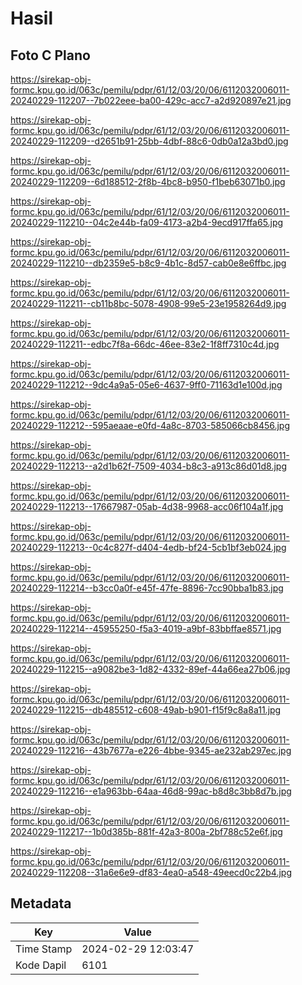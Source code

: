# Hasil

## Foto C Plano

https://sirekap-obj-formc.kpu.go.id/063c/pemilu/pdpr/61/12/03/20/06/6112032006011-20240229-112207--7b022eee-ba00-429c-acc7-a2d920897e21.jpg

https://sirekap-obj-formc.kpu.go.id/063c/pemilu/pdpr/61/12/03/20/06/6112032006011-20240229-112209--d2651b91-25bb-4dbf-88c6-0db0a12a3bd0.jpg

https://sirekap-obj-formc.kpu.go.id/063c/pemilu/pdpr/61/12/03/20/06/6112032006011-20240229-112209--6d188512-2f8b-4bc8-b950-f1beb63071b0.jpg

https://sirekap-obj-formc.kpu.go.id/063c/pemilu/pdpr/61/12/03/20/06/6112032006011-20240229-112210--04c2e44b-fa09-4173-a2b4-9ecd917ffa65.jpg

https://sirekap-obj-formc.kpu.go.id/063c/pemilu/pdpr/61/12/03/20/06/6112032006011-20240229-112210--db2359e5-b8c9-4b1c-8d57-cab0e8e6ffbc.jpg

https://sirekap-obj-formc.kpu.go.id/063c/pemilu/pdpr/61/12/03/20/06/6112032006011-20240229-112211--cb11b8bc-5078-4908-99e5-23e1958264d9.jpg

https://sirekap-obj-formc.kpu.go.id/063c/pemilu/pdpr/61/12/03/20/06/6112032006011-20240229-112211--edbc7f8a-66dc-46ee-83e2-1f8ff7310c4d.jpg

https://sirekap-obj-formc.kpu.go.id/063c/pemilu/pdpr/61/12/03/20/06/6112032006011-20240229-112212--9dc4a9a5-05e6-4637-9ff0-71163d1e100d.jpg

https://sirekap-obj-formc.kpu.go.id/063c/pemilu/pdpr/61/12/03/20/06/6112032006011-20240229-112212--595aeaae-e0fd-4a8c-8703-585066cb8456.jpg

https://sirekap-obj-formc.kpu.go.id/063c/pemilu/pdpr/61/12/03/20/06/6112032006011-20240229-112213--a2d1b62f-7509-4034-b8c3-a913c86d01d8.jpg

https://sirekap-obj-formc.kpu.go.id/063c/pemilu/pdpr/61/12/03/20/06/6112032006011-20240229-112213--17667987-05ab-4d38-9968-acc06f104a1f.jpg

https://sirekap-obj-formc.kpu.go.id/063c/pemilu/pdpr/61/12/03/20/06/6112032006011-20240229-112213--0c4c827f-d404-4edb-bf24-5cb1bf3eb024.jpg

https://sirekap-obj-formc.kpu.go.id/063c/pemilu/pdpr/61/12/03/20/06/6112032006011-20240229-112214--b3cc0a0f-e45f-47fe-8896-7cc90bba1b83.jpg

https://sirekap-obj-formc.kpu.go.id/063c/pemilu/pdpr/61/12/03/20/06/6112032006011-20240229-112214--45955250-f5a3-4019-a9bf-83bbffae8571.jpg

https://sirekap-obj-formc.kpu.go.id/063c/pemilu/pdpr/61/12/03/20/06/6112032006011-20240229-112215--a9082be3-1d82-4332-89ef-44a66ea27b06.jpg

https://sirekap-obj-formc.kpu.go.id/063c/pemilu/pdpr/61/12/03/20/06/6112032006011-20240229-112215--db485512-c608-49ab-b901-f15f9c8a8a11.jpg

https://sirekap-obj-formc.kpu.go.id/063c/pemilu/pdpr/61/12/03/20/06/6112032006011-20240229-112216--43b7677a-e226-4bbe-9345-ae232ab297ec.jpg

https://sirekap-obj-formc.kpu.go.id/063c/pemilu/pdpr/61/12/03/20/06/6112032006011-20240229-112216--e1a963bb-64aa-46d8-99ac-b8d8c3bb8d7b.jpg

https://sirekap-obj-formc.kpu.go.id/063c/pemilu/pdpr/61/12/03/20/06/6112032006011-20240229-112217--1b0d385b-881f-42a3-800a-2bf788c52e6f.jpg

https://sirekap-obj-formc.kpu.go.id/063c/pemilu/pdpr/61/12/03/20/06/6112032006011-20240229-112208--31a6e6e9-df83-4ea0-a548-49eecd0c22b4.jpg


## Metadata

| Key        | Value               |
| ---------- | ------------------- |
| Time Stamp | 2024-02-29 12:03:47 |
| Kode Dapil | 6101                |




